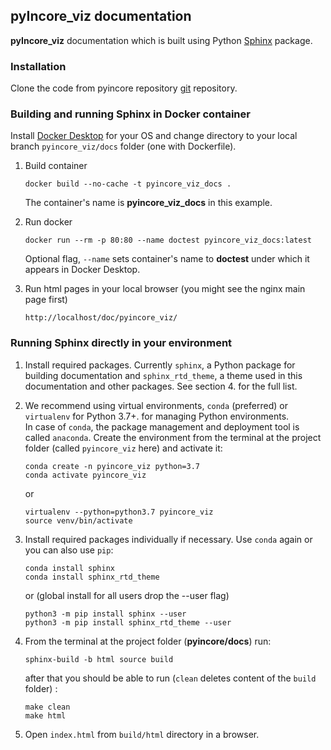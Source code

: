 ## pyIncore_viz documentation

**pyIncore_viz** documentation which is built using Python [Sphinx](http://www.sphinx-doc.org/en/master/) package.

### Installation

Clone the code from pyincore repository [git](https://opensource.ncsa.illinois.edu/bitbucket/scm/incore1/pyincore_viz.git) 
repository.

### Building and running Sphinx in Docker container

Install [Docker Desktop](https://www.docker.com/) for your OS and change directory to your local branch `pyincore_viz/docs` folder (one with Dockerfile).

1. Build container
    ```
    docker build --no-cache -t pyincore_viz_docs .
    ```
    The container's name is **pyincore_viz_docs** in this example.
    
2. Run docker
    ```
    docker run --rm -p 80:80 --name doctest pyincore_viz_docs:latest
    ```
    Optional flag, `--name` sets container's name to **doctest** under which it appears in Docker Desktop.
   
3. Run html pages in your local browser (you might see the nginx main page first)
    ```
    http://localhost/doc/pyincore_viz/
    ``` 


### Running Sphinx directly in your environment

1. Install required packages. Currently `sphinx`, a Python package for building documentation and `sphinx_rtd_theme`, 
a theme used in this documentation and other packages. See section 4. for the full list.

2. We recommend using virtual environments, `conda` (preferred) or `virtualenv` for Python 3.7+. 
for managing Python environments.  
In case of `conda`, the package management and deployment tool 
is called `anaconda`. Create the environment from the terminal at the project 
folder (called `pyincore_viz` here) and activate it:
    ```
    conda create -n pyincore_viz python=3.7
    conda activate pyincore_viz
    ```
    or  
    ```
    virtualenv --python=python3.7 pyincore_viz
    source venv/bin/activate
    ```
   
3. Install required packages individually if necessary. Use `conda` again or you can also use `pip`:

    ```
    conda install sphinx
    conda install sphinx_rtd_theme
    ```
    or (global install for all users drop the --user flag)
    ```
    python3 -m pip install sphinx --user
    python3 -m pip install sphinx_rtd_theme --user
    ```   

4. From the terminal at the project folder (**pyincore/docs**) run: 
    ```
    sphinx-build -b html source build
    ```
    after that you should be able to run (`clean` deletes content of the `build` folder) :
    ```
    make clean
    make html
    ```
   
5. Open `index.html` from `build/html` directory in a browser.